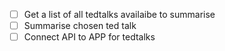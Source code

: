- [ ] Get a list of all tedtalks availaibe to summarise
- [ ] Summarise chosen ted talk
- [ ] Connect API to APP for tedtalks

